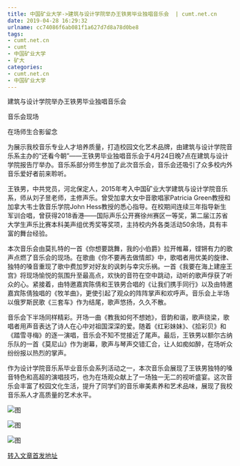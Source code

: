 ```yaml
---
title: 中国矿业大学->建筑与设计学院举办王铁男毕业独唱音乐会  | cumt.net.cn
date: 2019-04-28 16:29:32
urlname: cc74086f6ab081f1a627d7d8a78d0be8
tags: 
- cumt.net.cn
- cumt
- 中国矿业大学
- 矿大
categories:
- cumt.net.cn
- 中国矿业大学
---
```


建筑与设计学院举办王铁男毕业独唱音乐会

音乐会现场

在场师生合影留念

为展示我校音乐专业人才培养质量，打造校园文化艺术品牌，由建筑与设计学院音乐系主办的“还看今朝”——王铁男毕业独唱音乐会于4月24日晚7点在建筑与设计学院报告厅举办。音乐系部分师生参加了此次音乐会，音乐会还吸引了众多校内外音乐爱好者前来聆听。

王铁男，中共党员，河北保定人，2015年考入中国矿业大学建筑与设计学院音乐系，师从刘子昱老师，主修声乐。曾受加拿大女中音歌唱家Patricia Green教授和加拿大韦士敦音乐学院John Hess教授的悉心指导。在校期间连续三年指导新生军训合唱，曾获得2018香港——国际声乐公开赛徐州赛区一等奖，第二届江苏省大学生声乐比赛本科美声组优秀奖等奖项，主持校内外各类活动50余场，具有丰富的舞台经验。

本次音乐会由莫扎特的一首《你想要跳舞，我的小伯爵》拉开帷幕，铿锵有力的歌声点燃了音乐会的现场。在歌曲《你不要再去做情郎》中，歌唱者用优美的旋律、独特的嗓音重现了歌中费加罗对好友的讽刺与幸灾乐祸。一首《我要在海上建座王宫》将现场愉悦的氛围升至最高点，欢快的音符在空中跳动，动听的歌声俘获了听众的心。紧接着，由特邀嘉宾陈倩和王铁男合唱的《让我们携手同行》以及由特邀嘉宾陈倩独唱的《牧羊曲》，更使引起了观众的阵阵掌声和欢呼声。音乐会上半场以俄罗斯民歌《三套车》作为结尾，歌声悠扬，久久不散。

音乐会下半场同样精彩。开场一曲《教我如何不想她》，音韵和谐，歌声绕梁，歌唱者用声音表达了诗人在心中对祖国深深的爱。随着《红彩妹妹》、《拾彩贝》和《踏雪寻梅》的逐一演唱，音乐会不知不觉接近了尾声。最后，王铁男以额尔古纳乐队的一首《莫尼山》作为谢幕，歌声与琴声交错汇合，让人如痴如醉，在场听众纷纷报以热烈的掌声。

作为设计学院音乐系毕业音乐会系列活动之一，本次音乐会展现了王铁男独特的嗓音特色和高超的演唱技巧，也为在场观众献上了一场独一无二的视听盛宴。这次音乐会丰富了校园文化生活，提升了同学们的音乐审美素养和艺术品味，展现了我校音乐系人才高质量的艺术水平。

![图](http://art.cumt.edu.cn/_upload/article/images/cc/f6/17b8065c4aaebc91f789fa644e88/894a1e63-9289-46b0-bb06-1d6b226492c8.jpg)

![图](http://art.cumt.edu.cn/_upload/article/images/cc/f6/17b8065c4aaebc91f789fa644e88/2e779cfb-b1e2-4f2f-b821-2d81ebc394f5.jpg)

![图](http://art.cumt.edu.cn/_upload/article/images/cc/f6/17b8065c4aaebc91f789fa644e88/d9f21c01-f0bc-4275-b597-fdc15ad88a20.jpg)

[转入文章首发地址](http://xwzx.cumt.edu.cn/f7/21/c513a522017/page.htm)